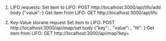 1. LIFO requests:
Set item to LIFO: POST http://localhost:3000/api/lifo/add body {"value": <VALUE>}
Get item from LIFO: GET http://localhost:3000/api/lifo

2. Key-Value storaпe request
Set item to LIFO: POST http://localhost:3000/api/map/set body {"key": <KEY>, "value": <VALUE>, "ttl": <ttl-value>}
Get item from LIFO: GET http://localhost:3000/api/map?key=<key-value> 

